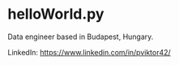 # helloWorld.py
Data engineer based in Budapest, Hungary.

LinkedIn: https://www.linkedin.com/in/pviktor42/


<!---
pviktor14/pviktor14 is a ✨ special ✨ repository because its `README.md` (this file) appears on your GitHub profile.
You can click the Preview link to take a look at your changes.
--->
